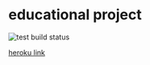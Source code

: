 # educational project

![test build status](https://github.com/tolyod/php-project-lvl3/workflows/.github/workflows/master.yml/badge.svg)


[heroku link](https://shrouded-sea-20040.herokuapp.com/)
